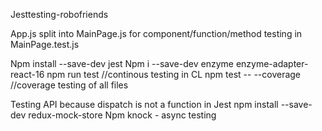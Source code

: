 Jesttesting-robofriends

App.js split into MainPage.js for component/function/method testing in MainPage.test.js

Npm install --save-dev jest
Npm i --save-dev enzyme enzyme-adapter-react-16
npm run test //continous testing in CL
npm test -- --coverage //coverage testing of all files


Testing API because dispatch is not a function in Jest
npm install --save-dev redux-mock-store
Npm knock - async testing

